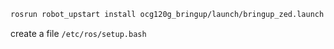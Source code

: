 

```bash
rosrun robot_upstart install ocg120g_bringup/launch/bringup_zed.launch --job ros --setup /etc/ros/setup.bash --master http://192.168.131.1:11311
```

create a file `/etc/ros/setup.bash`

```bash

```